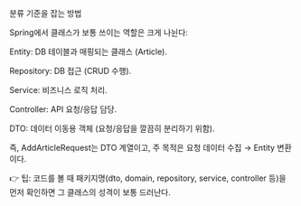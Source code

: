 분류 기준을 잡는 방법

Spring에서 클래스가 보통 쓰이는 역할은 크게 나뉜다:

Entity: DB 테이블과 매핑되는 클래스 (Article).

Repository: DB 접근 (CRUD 수행).

Service: 비즈니스 로직 처리.

Controller: API 요청/응답 담당.

DTO: 데이터 이동용 객체 (요청/응답을 깔끔히 분리하기 위함).

즉, AddArticleRequest는 DTO 계열이고, 주 목적은 요청 데이터 수집 → Entity 변환이다.

👉 팁: 코드를 볼 때 패키지명(dto, domain, repository, service, controller 등)을 먼저 확인하면 그 클래스의 성격이 보통 드러난다.
